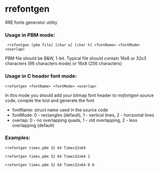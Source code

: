 # rrefontgen
RRE fonts generator utility

### Usage in PBM mode:
   ` rrefontgen [pbm file] [char w] [char h] <fontName> <fontMode> <overlap>`
  
  PBM file should be B&W, 1-bit. Typical file should contain 16x6 or 32x3 characters (96 characters mode) or 16x8 (256 characters)
  
### Usage in C header font mode:

   `rrefontgen <fontName> <fontMode> <overlap>`
  
  In this mode you should add your bitmap font header to *rrefontgen* source code, compile the tool and generate the font
  
- fontName: struct name used in the source code
- fontMode: 0 - rectangles (default), 1 - vertical lines, 2 - horizontal lines
- overlap:  0 - no overlapping quads, 1 - old overlapping, 2 - less overlapping (default)

### Examples: ###
   `rrefontgen times.pbm 32 64 Times32x64`
   
   `rrefontgen times.pbm 32 64 Times32x64 1`
   
   `rrefontgen times.pbm 32 64 Times32x64 0 0`
